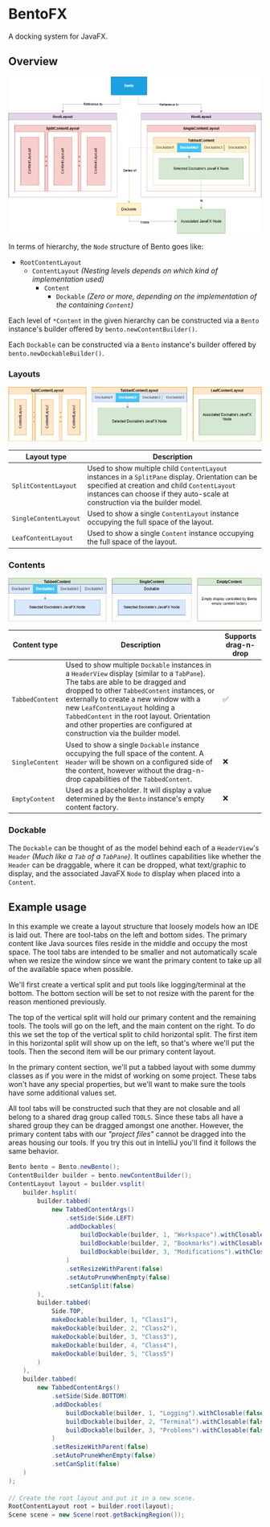 # BentoFX

A docking system for JavaFX.

## Overview

![overview](assets/overview.png)

In terms of hierarchy, the `Node` structure of Bento goes like:

- `RootContentLayout`
  - `ContentLayout` _(Nesting levels depends on which kind of implementation used)_
    - `Content`
      - `Dockable` _(Zero or more, depending on the implementation of the containing `Content`)_

Each level of `*Content` in the given hierarchy can be constructed via a `Bento` instance's builder offered by `bento.newContentBuilder()`.

Each `Dockable` can be constructed via a `Bento` instance's builder offered by `bento.newDockableBuilder()`.

### Layouts

![layouts](assets/layouts.png)

| Layout type           | Description                                                                                                                                                                                                                       |
|-----------------------|-----------------------------------------------------------------------------------------------------------------------------------------------------------------------------------------------------------------------------------|
| `SplitContentLayout`  | Used to show multiple child `ContentLayout` instances in a `SplitPane` display. Orientation can be specified at creation and child `ContentLayout` instances can choose if they auto-scale at construction via the builder model. |
| `SingleContentLayout` | Used to show a single `ContentLayout` instance occupying the full space of the layout.                                                                                                                                            |
| `LeafContentLayout`   | Used to show a single `Content` instance occupying the full space of the layout.                                                                                                                                                  |

### Contents

![contents](assets/contents.png)

| Content type    | Description                                                                                                                                                                                                                                                                                                                                                                             | Supports drag-n-drop |
|-----------------|-----------------------------------------------------------------------------------------------------------------------------------------------------------------------------------------------------------------------------------------------------------------------------------------------------------------------------------------------------------------------------------------|----------------------|
| `TabbedContent` | Used to show multiple `Dockable` instances in a `HeaderView` display (similar to a `TabPane`). The tabs are able to be dragged and dropped to other `TabbedContent` instances, or externally to create a new window with a new `LeafContentLayout` holding a `TabbedContent` in the root layout. Orientation and other properties are configured at construction via the builder model. | :white_check_mark:   |
| `SingleContent` | Used to show a single `Dockable` instance occupying the full space of the content. A `Header` will be shown on a configured side of the content, however without the drag-n-drop capabilities of the `TabbedContent`.                                                                                                                                                                   | :x:                  |
| `EmptyContent`  | Used as a placeholder. It will display a value determined by the `Bento` instance's empty content factory.                                                                                                                                                                                                                                                                              | :x:                  |

### Dockable

The `Dockable` can be thought of as the model behind each of a `HeaderView`'s `Header` _(Much like a `Tab` of a `TabPane`)_. 
It outlines capabilities like whether the `Header` can be draggable, where it can be dropped, what text/graphic to display,
and the associated JavaFX `Node` to display when placed into a `Content`.

## Example usage

In this example we create a layout structure that loosely models how an IDE is laid out.
There are tool-tabs on the left and bottom sides. The primary content like Java sources files
reside in the middle and occupy the most space. The tool tabs are intended to be smaller and not
automatically scale when we resize the window since we want the primary content to take up all
of the available space when possible.

We'll first create a vertical split and put tools like logging/terminal at the bottom.
The bottom section will be set to not resize with the parent for the reason mentioned previously.

The top of the vertical split will hold our primary content and the remaining tools.
The tools will go on the left, and the main content on the right. To do this we set the top
of the vertical split to child horizontal split. The first item in this horizontal split will
show up on the left, so that's where we'll put the tools. Then the second item will be our
primary content layout.

In the primary content section, we'll put a tabbed layout with some dummy classes as if you
were in the midst of working on some project. These tabs won't have any special properties,
but we'll want to make sure the tools have some additional values set.

All tool tabs will be constructed such that they are not closable and all belong to a shared
drag group called `TOOLS`. Since these tabs all have a shared group they can be dragged
amongst one another. However, the primary content tabs with our _"project files"_ cannot be
dragged into the areas housing our tools. If you try this out in IntelliJ you'll find it
follows the same behavior.

```java
Bento bento = Bento.newBento();
ContentBuilder builder = bento.newContentBuilder();
ContentLayout layout = builder.vsplit(
    builder.hsplit(
        builder.tabbed(
            new TabbedContentArgs()
                .setSide(Side.LEFT)
                .addDockables(
                    buildDockable(builder, 1, "Workspace").withClosable(false).withDragGroup(TOOLS),
                    buildDockable(builder, 2, "Bookmarks").withClosable(false).withDragGroup(TOOLS),
                    buildDockable(builder, 3, "Modifications").withClosable(false).withDragGroup(TOOLS)
                )
                .setResizeWithParent(false)
                .setAutoPruneWhenEmpty(false)
                .setCanSplit(false)
        ),
        builder.tabbed(
            Side.TOP,
            makeDockable(builder, 1, "Class1"),
            makeDockable(builder, 2, "Class2"),
            makeDockable(builder, 3, "Class3"),
            makeDockable(builder, 4, "Class4"),
            makeDockable(builder, 5, "Class5")
        )
    ),
    builder.tabbed(
        new TabbedContentArgs()
            .setSide(Side.BOTTOM)
            .addDockables(
                buildDockable(builder, 1, "Logging").withClosable(false).withDragGroup(TOOLS),
                buildDockable(builder, 2, "Terminal").withClosable(false).withDragGroup(TOOLS),
                buildDockable(builder, 3, "Problems").withClosable(false).withDragGroup(TOOLS)
            )
            .setResizeWithParent(false)
            .setAutoPruneWhenEmpty(false)
            .setCanSplit(false)
    )
);

// Create the root layout and put it in a new scene.
RootContentLayout root = builder.root(layout);
Scene scene = new Scene(root.getBackingRegion());
```